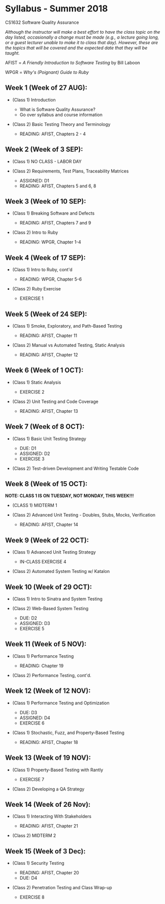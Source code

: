 # Syllabus - Summer 2018
CS1632 Software Quality Assurance

_Although the instructor will make a best effort to have the class topic on the day listed, occasionally a change must be made (e.g., a lecture going long, or a guest lecturer unable to make it to class that day).  However, these are the topics that will be covered and the expected date that they will be taught._

AFIST = _A Friendly Introduction to Software Testing_ by Bill Laboon

WPGR = _Why's (Poignant) Guide to Ruby_

## Week 1 (Week of 27 AUG):

* (Class 1) Introduction
  * What is Software Quality Assurance?
  * Go over syllabus and course information

* (Class 2) Basic Testing Theory and Terminology
  * READING: AFIST, Chapters 2 - 4

## Week 2 (Week of 3 SEP):

* (Class 1) NO CLASS - LABOR DAY

* (Class 2) Requirements, Test Plans, Traceability Matrices
  * ASSIGNED: D1
  * READING: AFIST, Chapters 5 and 6, 8

## Week 3 (Week of 10 SEP):

* (Class 1) Breaking Software and Defects
  * READING: AFIST, Chapters 7 and 9

* (Class 2) Intro to Ruby
  * READING: WPGR, Chapter 1-4

## Week 4 (Week of 17 SEP):

* (Class 1) Intro to Ruby, cont'd
  * READING: WPGR, Chapter 5-6

* (Class 2) Ruby Exercise
  * EXERCISE 1

## Week 5 (Week of 24 SEP):

* (Class 1) Smoke, Exploratory, and Path-Based Testing
  * READING: AFIST, Chapter 11

* (Class 2) Manual vs Automated Testing, Static Analysis
  * READING: AFIST, Chapter 12

## Week 6 (Week of 1 OCT):

* (Class 1) Static Analysis
  * EXERCISE 2

* (Class 2) Unit Testing and Code Coverage
  * READING: AFIST, Chapter 13

## Week 7 (Week of 8 OCT):

* (Class 1) Basic Unit Testing Strategy
  * DUE: D1
  * ASSIGNED: D2
  * EXERCISE 3

* (Class 2) Test-driven Development and Writing Testable Code

## Week 8 (Week of 15 OCT):

**NOTE: CLASS 1 IS ON TUESDAY, NOT MONDAY, THIS WEEK!!!**

* (CLASS 1) MIDTERM 1

* (Class 2) Advanced Unit Testing - Doubles, Stubs, Mocks, Verification
  * READING: AFIST, Chapter 14

## Week 9 (Week of 22 OCT):

* (Class 1) Advanced Unit Testing Strategy
  * IN-CLASS EXERCISE 4

* (Class 2) Automated System Testing w/ Katalon

## Week 10 (Week of 29 OCT):

* (Class 1) Intro to Sinatra and System Testing

* (Class 2) Web-Based System Testing
  * DUE: D2
  * ASSIGNED: D3
  * EXERCISE 5

## Week 11 (Week of 5 NOV):

* (Class 1) Performance Testing
  * READING: Chapter 19

* (Class 2) Performance Testing, cont'd.

## Week 12 (Week of 12 NOV):

* (Class 1) Performance Testing and Optimization
  * DUE: D3
  * ASSIGNED: D4
  * EXERCISE 6

* (Class 1) Stochastic, Fuzz, and Property-Based Testing
  * READING: AFIST, Chapter 18

## Week 13 (Week of 19 NOV):

* (Class 1) Property-Based Testing with Rantly
  * EXERCISE 7

* (Class 2) Developing a QA Strategy

## Week 14 (Week of 26 Nov):

* (Class 1) Interacting With Stakeholders
  * READING: AFIST, Chapter 21

* (Class 2) MIDTERM 2

## Week 15 (Week of 3 Dec):

* (Class 1) Security Testing
  * READING: AFIST, Chapter 20
  * DUE: D4

* (Class 2) Penetration Testing and Class Wrap-up
  * EXERCISE 8
